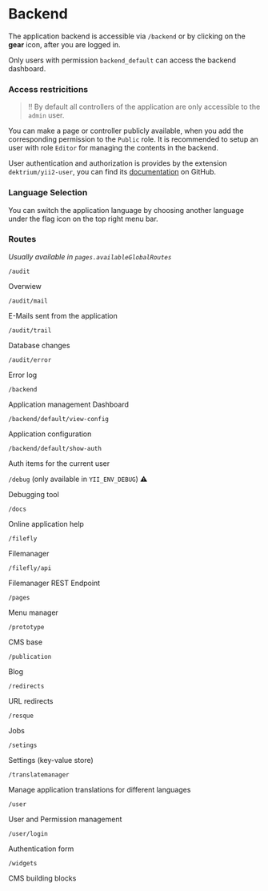 Backend
=======

The application backend is accessible via `/backend` or by clicking on the **gear** icon, after you are logged in.

Only users with permission `backend_default` can access the backend dashboard.

### Access restricitions

> :bangbang: By default all controllers of the application are only accessible to the `admin` user.

You can make a page or controller publicly available, when you add the corresponding permission to the `Public` role.
It is recommended to setup an user with role `Editor` for managing the contents in the backend.

User authentication and authorization is provides by the extension `dektrium/yii2-user`, you can find its 
[documentation](https://github.com/dektrium/yii2-user/blob/master/docs/README.md) on GitHub.

### Language Selection

You can switch the application language by choosing another language under the flag icon on the top right menu bar.

### Routes

*Usually available in `pages.availableGlobalRoutes`*

`/audit`

Overwiew

`/audit/mail`

E-Mails sent from the application

`/audit/trail`

Database changes

`/audit/error`

Error log

`/backend`

Application management Dashboard

`/backend/default/view-config`

Application configuration

`/backend/default/show-auth`

Auth items for the current user

`/debug` (only available in `YII_ENV_DEBUG`) :warning:	

Debugging tool

`/docs`

Online application help

`/filefly`

Filemanager

`/filefly/api`

Filemanager REST Endpoint

`/pages`

Menu manager

`/prototype`

CMS base

`/publication`

Blog

`/redirects`

URL redirects

`/resque`

Jobs

`/setings`

Settings (key-value store)

`/translatemanager`

Manage application translations for different languages

`/user`

User and Permission management

`/user/login`

Authentication form

`/widgets`

CMS building blocks





